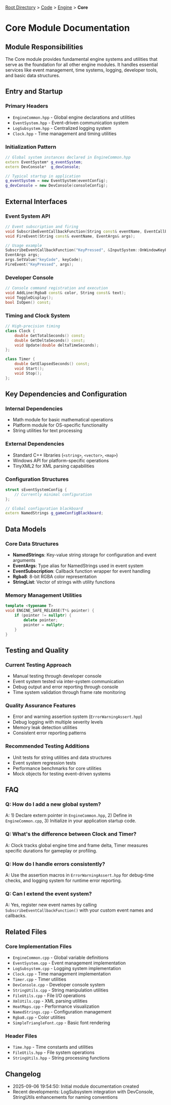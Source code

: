 [Root Directory](../../../CLAUDE.md) > [Code](../../) > [Engine](../) > **Core**

# Core Module Documentation

## Module Responsibilities

The Core module provides fundamental engine systems and utilities that serve as the foundation for all other engine modules. It handles essential services like event management, time systems, logging, developer tools, and basic data structures.

## Entry and Startup

### Primary Headers
- `EngineCommon.hpp` - Global engine declarations and utilities
- `EventSystem.hpp` - Event-driven communication system
- `LogSubsystem.hpp` - Centralized logging system
- `Clock.hpp` - Time management and timing utilities

### Initialization Pattern
```cpp
// Global system instances declared in EngineCommon.hpp
extern EventSystem* g_eventSystem;
extern DevConsole*  g_devConsole;

// Typical startup in application
g_eventSystem = new EventSystem(eventConfig);
g_devConsole = new DevConsole(consoleConfig);
```

## External Interfaces

### Event System API
```cpp
// Event subscription and firing
void SubscribeEventCallbackFunction(String const& eventName, EventCallbackFunction functionPtr);
void FireEvent(String const& eventName, EventArgs& args);

// Usage example
SubscribeEventCallbackFunction("KeyPressed", &InputSystem::OnWindowKeyPressed);
EventArgs args;
args.SetValue("keyCode", keyCode);
FireEvent("KeyPressed", args);
```

### Developer Console
```cpp
// Console command registration and execution
void AddLine(Rgba8 const& color, String const& text);
void ToggleDisplay();
bool IsOpen() const;
```

### Timing and Clock System
```cpp
// High-precision timing
class Clock {
    double GetTotalSeconds() const;
    double GetDeltaSeconds() const;
    void Update(double deltaTimeSeconds);
};

class Timer {
    double GetElapsedSeconds() const;
    void Start();
    void Stop();
};
```

## Key Dependencies and Configuration

### Internal Dependencies
- Math module for basic mathematical operations
- Platform module for OS-specific functionality
- String utilities for text processing

### External Dependencies
- Standard C++ libraries (`<string>`, `<vector>`, `<map>`)
- Windows API for platform-specific operations
- TinyXML2 for XML parsing capabilities

### Configuration Structures
```cpp
struct sEventSystemConfig {
    // Currently minimal configuration
};

// Global configuration blackboard
extern NamedStrings g_gameConfigBlackboard;
```

## Data Models

### Core Data Structures
- **NamedStrings**: Key-value string storage for configuration and event arguments
- **EventArgs**: Type alias for NamedStrings used in event system
- **EventSubscription**: Callback function wrapper for event handling
- **Rgba8**: 8-bit RGBA color representation
- **StringList**: Vector of strings with utility functions

### Memory Management Utilities
```cpp
template <typename T>
void ENGINE_SAFE_RELEASE(T*& pointer) {
    if (pointer != nullptr) {
        delete pointer;
        pointer = nullptr;
    }
}
```

## Testing and Quality

### Current Testing Approach
- Manual testing through developer console
- Event system tested via inter-system communication
- Debug output and error reporting through console
- Time system validation through frame rate monitoring

### Quality Assurance Features
- Error and warning assertion system (`ErrorWarningAssert.hpp`)
- Debug logging with multiple severity levels
- Memory leak detection utilities
- Consistent error reporting patterns

### Recommended Testing Additions
- Unit tests for string utilities and data structures
- Event system regression tests
- Performance benchmarks for core utilities
- Mock objects for testing event-driven systems

## FAQ

### Q: How do I add a new global system?
A: 1) Declare extern pointer in `EngineCommon.hpp`, 2) Define in `EngineCommon.cpp`, 3) Initialize in your application startup code.

### Q: What's the difference between Clock and Timer?
A: Clock tracks global engine time and frame delta, Timer measures specific durations for gameplay or profiling.

### Q: How do I handle errors consistently?
A: Use the assertion macros in `ErrorWarningAssert.hpp` for debug-time checks, and logging system for runtime error reporting.

### Q: Can I extend the event system?
A: Yes, register new event names by calling `SubscribeEventCallbackFunction()` with your custom event names and callbacks.

## Related Files

### Core Implementation Files
- `EngineCommon.cpp` - Global variable definitions
- `EventSystem.cpp` - Event management implementation
- `LogSubsystem.cpp` - Logging system implementation
- `Clock.cpp` - Time management implementation
- `Timer.cpp` - Timer utilities
- `DevConsole.cpp` - Developer console system
- `StringUtils.cpp` - String manipulation utilities
- `FileUtils.cpp` - File I/O operations
- `XmlUtils.cpp` - XML parsing utilities
- `HeatMaps.cpp` - Performance visualization
- `NamedStrings.cpp` - Configuration management
- `Rgba8.cpp` - Color utilities
- `SimpleTriangleFont.cpp` - Basic font rendering

### Header Files
- `Time.hpp` - Time constants and utilities
- `FileUtils.hpp` - File system operations
- `StringUtils.hpp` - String processing functions

## Changelog

- 2025-09-06 19:54:50: Initial module documentation created
- Recent developments: LogSubsystem integration with DevConsole, StringUtils enhancements for naming conventions